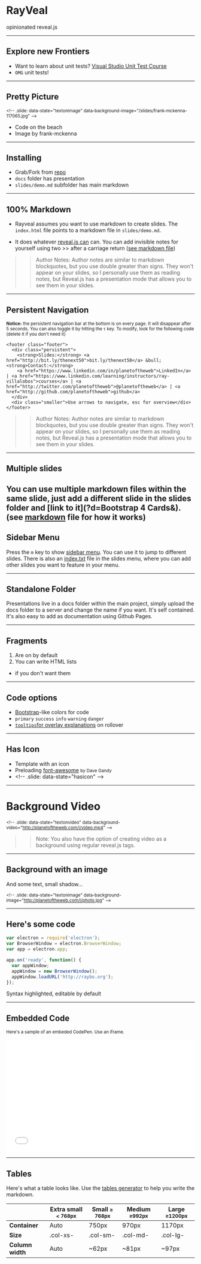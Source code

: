 <!-- .slide: data-state="title" -->
# RayVeal
opinionated reveal.js

---

## Explore new Frontiers

- Want to learn about unit tests? [Visual Studio Unit Test Course](https://www.lynda.com/Visual-Studio-tutorials/Visual-Studio-2015-Essentials-09-Unit-Tests/480769-2.html)
- `OMG` unit tests! 

---

## Pretty Picture
<small>&lt;!-- .slide: data-state="textonimage" data-background-image="/slides/frank-mckenna-117065.jpg" --&gt;</small>
- Code on the beach
-  Image by frank-mckenna

---




## Installing

- Grab/Fork from [repo](http://github.com/planetoftheweb/rayveal)
- `docs` folder has presentation
- `slides/demo.md` subfolder has main markdown

---

## 100% Markdown

- Rayveal assumes you want to use markdown to create slides. The `index.html` file points to a markdown file in `slides/demo.md`.

- It does whatever [reveal.js can](https://github.com/hakimel/reveal.js) can. You can add invisible notes for yourself using two &gt;&gt; after a carriage return (<a href="slides/demo.md">see markdown file</a>)

>> Author Notes: Author notes are similar to markdown blockquotes, but you use double greater than signs. They won't appear on your slides, so I personally use them as reading notes, but Reveal.js has a presentation mode that allows you to see them in your slides.

---

## Persistent Navigation

<small>**Notice:** the persistent navigation bar at the bottom is on every page. It will disappear after 5 seconds. You can also toggle it by hitting the `t` key. To modify, look for the following code (delete it if you don't need it)</small>

```
<footer class="footer">
  <div class="persistent">
    <strong>Slides:</strong> <a href="http://bit.ly/thenext50">bit.ly/thenext50</a> &bull; <strong>Contact:</strong>
    <a href="https://www.linkedin.com/in/planetoftheweb">LinkedIn</a> | <a href="https://www.linkedin.com/learning/instructors/ray-villalobos">courses</a> | <a href="http://twitter.com/planetoftheweb">@planetoftheweb</a> | <a href="http://github.com/planetoftheweb">github</a>
  </div>
  <div class="smaller">Use arrows to navigate, esc for overview</div>
</footer>
```


>> Author Notes: Author notes are similar to markdown blockquotes, but you use double greater than signs. They won't appear on your slides, so I personally use them as reading notes, but Reveal.js has a presentation mode that allows you to see them in your slides.

---

## Multiple slides

You can use multiple markdown files within the same slide, just add a different slide in the slides folder and [link to it](?d=Bootstrap 4 Cards&). (see [markdown](slides/demo.md) file for how it works)
---

## Sidebar Menu

Press the `m` key to show [sidebar menu](https://github.com/denehyg/reveal.js-menu). You can use it to jump to different slides. There is also an [index.txt](slides/index.txt) file in the slides menu, where you can add other slides you want to feature in your menu.

---

## Standalone Folder
Presentations live in a docs folder within the main project, simply upload the docs folder to a server and change the name if you want. It's self contained. It's also easy to add as documentation using Github Pages.

---

## Fragments

1. Are on by default
2. You can write HTML lists
  - if you don't want them

---

  ## Code options

- [Bootstrap](http://getbootstrap.com)-like colors for code
- <code class="code-primary">primary</code> <code class="code-success">success</code> <code class="code-info">info</code> <code class="code-warning">warning</code> <code class="code-danger">danger</code>
- <a class="tooltip" href="#">`tooltips`<span>for overlay explanations</span></a> on rollover

---

<!-- .slide: data-state="hasicon" -->

## <i class="fa fa-html5"></i> Has Icon

- Template with an icon
- Preloading [font-awesome](http://fontawesome.io) <small>by Dave Gandy</small>
- &lt;!-- .slide: data-state="hasicon" --&gt;

---

# Background Video

<!-- .slide: data-state="textonvideo" data-background-video="http://planetoftheweb.com/i/video.mp4" -->

<small>&lt;!-- .slide: data-state="textonvideo" data-background-video="http://planetoftheweb.com/i/video.mp4" --&gt;</small>

>> Note: You also have the option of creating video as a background using regular reveal.js tags.

---

<!-- .slide: data-state="textonimage" data-background-image="http://planetoftheweb.com/i/photo.jpg" -->

## Background with an image
And some text, small shadow...

<small>&lt;!-- .slide: data-state="textonimage" data-background-image="http://planetoftheweb.com/i/photo.jpg" --&gt;</small>

---

## Here's some code

```javascript
var electron = require('electron');
var BrowserWindow = electron.BrowserWindow;
var app = electron.app;

app.on('ready', function() {
  var appWindow;
  appWindow = new BrowserWindow();
  appWindow.loadURL('http://raybo.org');
});
```
<!-- .element: data-trim="true" contenteditable="true" -->

Syntax highlighted, editable by default

---

## Embedded Code
<small>Here's a sample of an embeded CodePen. Use an iframe.</small>

<iframe height='300' scrolling='no' title='Bootstrap 4' src='//codepen.io/planetoftheweb/embed/bgdOzX/?height=300&theme-id=27192&default-tab=html,result&embed-version=2&editable=true' frameborder='no' allowtransparency='true' allowfullscreen='true' style='width: 100%;'>See the Pen <a href='http://codepen.io/planetoftheweb/pen/bgdOzX/'>Bootstrap 4</a> by Ray Villalobos (<a href='http://codepen.io/planetoftheweb'>@planetoftheweb</a>) on <a href='http://codepen.io'>CodePen</a>.
</iframe>

---

## Tables

Here's what a table looks like. Use the <a href="http://www.tablesgenerator.com/markdown_tables">tables generator</a> to help you write the markdown.

| |  Extra small <small>< 768px</small> | Small <small> ≥ 768px</small> | Medium <small>≥992px</small> | Large <small>≥1200px</small> |
|---|---|---|---|---|
| **Container**	| Auto | 750px | 970px | 1170px |
| **Size**	| .col-xs- | .col-sm- | .col-md- | .col-lg- |
| **Column width** | Auto | ~62px | ~81px | ~97px |
